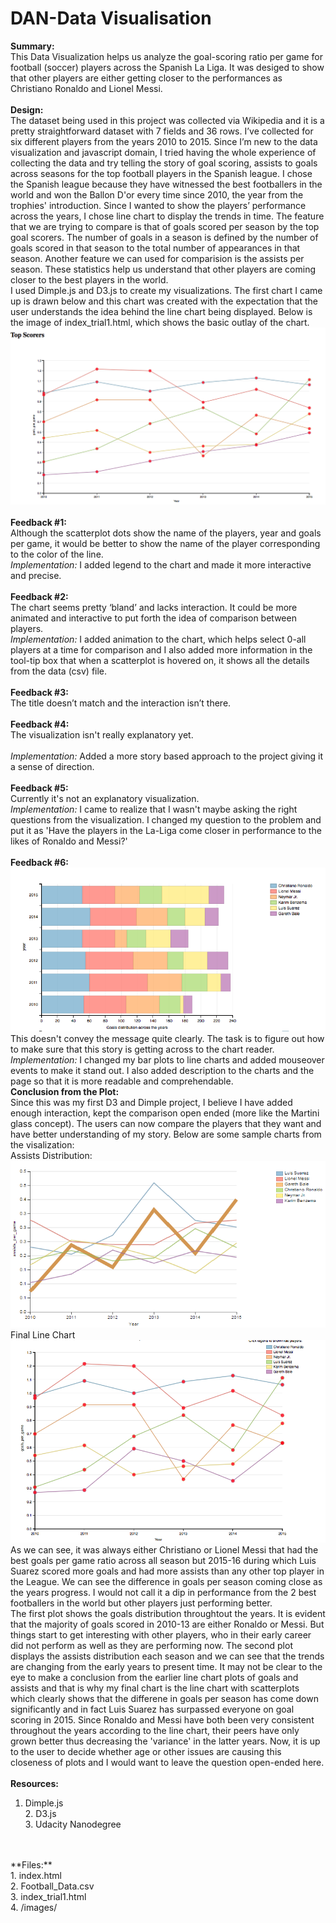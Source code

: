 # DAN-Data Visualisation
**Summary:**
<br>
This Data Visualization helps us analyze the goal-scoring ratio per game for football (soccer) players across the Spanish La Liga. It was desiged to show that other players are either getting closer to the performances as Christiano Ronaldo and Lionel Messi. 
<br>
<br>
**Design:**
<br>
The dataset being used in this project was collected via Wikipedia and it is a pretty straightforward dataset with 7 fields and 36 rows. I’ve collected for six different players from the years 2010 to 2015.  Since I’m new to the data visualization and javascript domain, I tried having the whole experience of collecting the data and try telling the story of goal scoring, assists to goals across seasons for the top football players in the Spanish league. 
I chose the Spanish league because they have witnessed the best footballers in the world and won the Ballon D'or every time since 2010, the year from the trophies' introduction. Since I wanted to show the players’ performance across the years, I chose line chart to display the trends in time. The feature that we are trying to compare is that of goals scored per season by the top goal scorers. The number of goals in a season is defined by the number of goals scored in that season to the total number of appearances in that season. Another feature we can used for comparision is the assists per season. These statistics help us understand that other players are coming closer to the best players in the world.
<br>
I used Dimple.js and D3.js to create my visualizations. The first chart I came up is drawn below and this chart was created with the expectation that the user understands the idea behind the line chart being displayed. Below is the image of index_trial1.html, which shows the basic outlay of the chart.
<br>
![alt tag](https://raw.githubusercontent.com/baidrahul9/DAN-Data-Visualisation/master/images/Initial.png)
<br>
<br>
**Feedback #1:**
<br>
Although the scatterplot dots show the name of the players, year and goals per game, it would be better to show the name of the player corresponding to the color of the line.
<br>
*Implementation:*
I added legend to the chart and made it more interactive and precise.
<br>
<br>
**Feedback #2:**
<br>
The chart seems pretty ‘bland’ and lacks interaction. It could be more animated and interactive to put forth the idea of comparison between players.
<br>
*Implementation:*
I added animation to the chart, which helps select 0-all players at a time for comparison and I also added more information in the tool-tip box that when a scatterplot is hovered on, it shows all the details from the data (csv) file.
<br>
<br>
**Feedback #3:**
<br>
The title doesn’t match and the interaction isn’t there.
<br>
<br>
**Feedback #4:**
<br>
The visualization isn't really explanatory yet.
<br>
<br>
*Implementation:*
Added a more story based approach to the project giving it a sense of direction.
<br>
<br>
**Feedback #5:**
<br>
Currently it's not an explanatory visualization.
<br>
*Implementation:*
I came to realize that I wasn't maybe asking the right questions from the visualization. I changed my question to the problem and put it as 'Have the players in the La-Liga come closer in performance to the likes of Ronaldo and Messi?'
<br>
<br>
**Feedback #6:**
<br>
![alt tag](https://raw.githubusercontent.com/baidrahul9/DAN-Data-Visualisation/master/images/Goals_Bar_Plot.png)<br/>
This doesn't convey the message quite clearly. The task is to figure out how to make sure that this story is getting across to the chart reader.
<br>
*Implementation:*
I changed my bar plots to line charts and added mouseover events to make it stand out. I also added description to the charts and the page so that it is more readable and comprehendable. 
<br/>
**Conclusion from the Plot:**
<br>
Since this was my first D3 and Dimple project, I believe I have added enough interaction, kept the comparison open ended (more like the Martini glass concept). The users can now compare the players that they want and have better understanding of my story. Below are some sample charts from the visalization:
<br>
Assists Distribution:
<br>
![alt tag](https://raw.githubusercontent.com/baidrahul9/DAN-Data-Visualisation/master/images/Assists_Per_Game.png)
<br>
Final Line Chart
<br>
![alt tag](https://raw.githubusercontent.com/baidrahul9/DAN-Data-Visualisation/master/images/Line_chart.png)
<br>
As we can see, it was always either Christiano or Lionel Messi that had the best goals per game ratio across all season but 2015-16 during which Luis Suarez scored more goals and had more assists than any other top player in the League. We can see the difference in goals per season coming close as the years progress. I would not call it a dip in performance from the 2 best footballers in the world but other players just performing better.<br>
The first plot shows the goals distribution throughtout the years. It is evident that the majority of goals scored in 2010-13 are either Ronaldo or Messi. But things start to get interesting with other players, who in their early career did not perform as well as they are performing now. The second plot displays the assists distribution each season and we can see that the trends are changing from the early years to present time. It may not be clear to the eye to make a conclusion from the earlier line chart plots of goals and assists and that is why my final chart is the line chart with scatterplots which clearly shows that the differene in goals per season has come down significantly and in fact Luis Suarez has surpassed everyone on goal scoring in 2015. Since Ronaldo and Messi have both been very consistent throughout the years according to the line chart, their peers have only grown better thus decreasing the 'variance' in the latter years. Now, it is up to the user to decide whether age or other issues are causing this closeness of plots and I would want to leave the question open-ended here.
<br>
<br>
**Resources:**
<br>
1. Dimple.js
<br>2. D3.js
<br>3. Udacity Nanodegree
<br>
<br>
**Files:**
<br>
1. index.html
<br>2. Football_Data.csv
<br>3. index_trial1.html
<br>4. /images/


